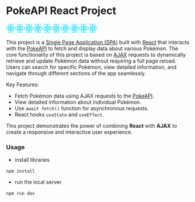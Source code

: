 
# PokeAPI React Project

<img width=25 height=25 src="./src/assets/react.svg"><img width=25 height=25 src="./src/assets/react.svg"><img width=25 height=25 src="./src/assets/react.svg"><img width=25 height=25 src="./src/assets/react.svg"><img width=25 height=25 src="./src/assets/react.svg"><img width=25 height=25 src="./src/assets/react.svg"><img width=25 height=25 src="./src/assets/react.svg"><img width=25 height=25 src="./src/assets/react.svg"><img width=25 height=25 src="./src/assets/react.svg"><img width=25 height=25 src="./src/assets/react.svg">

This project is a [Single Page Application (SPA)](https://developer.mozilla.org/en-US/docs/Glossary/SPA) built with [React](https://react.dev/) that interacts with the [PokeAPI](https://pokeapi.co/) to fetch and display data about various Pokémon. The core functionality of this project is based on [AJAX](https://developer.mozilla.org/en-US/docs/Glossary/AJAX) requests to dynamically retrieve and update Pokémon data without requiring a full page reload. Users can search for specific Pokémon, view detailed information, and navigate through different sections of the app seamlessly.

Key Features:
- Fetch Pokémon data using AJAX requests to the [PokeAPI](https://pokeapi.co/).
- View detailed information about individual Pokémon.
- Use `await fetch()` function for asynchronous requests.
- React hooks `useState` and `useEffect`.

This project demonstrates the power of combining **React** with **AJAX** to create a responsive and interactive user experience.

### Usage

- install libraries

```
npm install
```

- run the local server

```
npm run dev
```